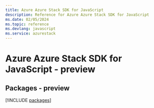 ```yaml
---
title: Azure Azure Stack SDK for JavaScript
description: Reference for Azure Azure Stack SDK for JavaScript
ms.date: 02/05/2024
ms.topic: reference
ms.devlang: javascript
ms.service: azurestack
---
```

# Azure Azure Stack SDK for JavaScript - preview
## Packages - preview
[!INCLUDE [packages](azure-stack-index.md)]